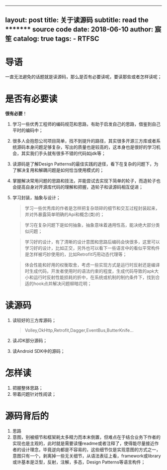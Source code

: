 
---
layout:     post
title:      关于读源码
subtitle:   read the ******* source code
date:       2018-06-10
author:     宸笙
catalog: true
tags:
    - RTFSC
---


# 导语

一直无法避免的话题就是读源码，那么是否有必要读呢，要读那些或者怎样读呢；
# 是否有必要读

**很有必要**！
1. 学习一些优秀工程师的编码规范和思路，有助于启发自己的思路，借鉴到自己平时的编码中；
2. 很多人会抱怨公司项目简单，找不到提升的路径，其实很多开源三方库或者系统源码本身问题足够复杂，写出的质量也是较高的，这本身也是很好的学习机会，其实我们手头就有很多不错的代码如jdk等；
3. 读源码是了解Design Patterns的最佳实践的途径，看下在复杂的问题下，为了解决复用和解耦问题是如何恰当使用模式的；
4. 掌握解决常用问题的思路和技法，并能尝试去实现下简单的轮子，而造轮子也会提高自身对开源库代码的理解和把握，造轮子和读源码相互促进；
5. 学习封装，抽象与设计；

    > 学习一些优秀库的作者是怎样把复杂琐碎的细节和交互过程封装起来，并对外暴露简单明确的Api和概念(类)的；
    
    > 学习在复杂问题下是如何抽象，抽象意味着通用性高，能决绝大部分类似问题；
    
    > 学习好的设计，有了清晰的设计意图和思路后编码会快很多，这里可以学习好的设计，比如正交，另外也可以看下一些语言中的看似平常构件是怎样被巧妙使用的，比如Retrofit巧用动态代理等；
    
    > 体会性能和好用的权衡取舍，考虑一些实现方式是运行时反射还是编译时生成代码，开发者使用时的语法约束的程度，生成代码导致的apk大小和运行时反射性能损耗的折中，在系统或机制的制约条件下，找到合适的hook点并解决问题柳暗花明；

# 读源码

1. 读较好的三方库源码；

    > Volley,OkHttp,Retrofit,Dagger,EventBus,ButterKnife...
    
2. 读JDK部分源码；
3. 读Android SDK中的源码；

# 怎样读

1. 把握整体思路；
2. 带着问题针对性阅读；

# 源码背后的

1. 思路
2. 意图，别被细节和框架耗太多精力而本末倒置，但难点在于结合业务下作者的实现也是主观的，此时就是需要读懂readme或者注释了，使得能尽量接近作者的设计理念，毕竟逆向都是不容易的，这些细节仅是实现意图的方式之一，意图只有一个，剥离掉一些无关细节，从语法表征上看，framework或library或许基本是泛型，反射，注解，多态，Design Patterns等语言构件；
